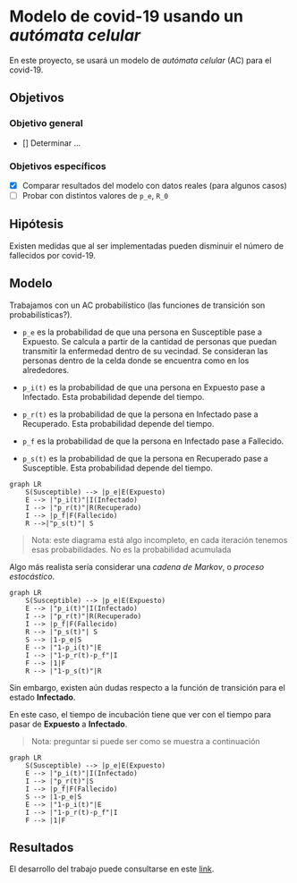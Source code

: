 # Modelo de covid-19 usando un _autómata celular_ 

En este proyecto, se usará un modelo de _autómata celular_ (AC) para el covid-19.

## Objetivos
### Objetivo general
- [] Determinar ...

### Objetivos específicos
- [x] Comparar resultados del modelo con datos reales (para algunos casos)
- [ ] Probar con distintos valores de `p_e`, `R_0`

## Hipótesis
Existen medidas que al ser implementadas pueden disminuir el número de fallecidos por covid-19.

## Modelo

Trabajamos con un AC probabilístico (las funciones de transición son probabilísticas?).

* `p_e` es la probabilidad de que una persona en Susceptible pase a Expuesto.
Se calcula a partir de la cantidad de personas que puedan transmitir la enfermedad dentro de su vecindad.
Se consideran las personas dentro de la celda donde se encuentra como en los alrededores.

* `p_i(t)` es la probabilidad de que una persona en Expuesto pase a Infectado.
Esta probabilidad depende del tiempo.

* `p_r(t)` es la probabilidad de que la persona en Infectado pase a Recuperado.
Esta probabilidad depende del tiempo.

* `p_f` es la probabilidad de que la persona en Infectado pase a Fallecido.

* `p_s(t)` es la probabilidad de que la persona en Recuperado pase a Susceptible.
Esta probabilidad depende del tiempo.



```mermaid
graph LR
    S(Susceptible) --> |p_e|E(Expuesto)
    E --> |"p_i(t)"|I(Infectado)
    I --> |"p_r(t)"|R(Recuperado)
    I --> |p_f|F(Fallecido)
    R -->|"p_s(t)"| S
```
>Nota: este diagrama está algo incompleto, en cada iteración tenemos esas probabilidades. No es la probabilidad acumulada

Algo más realista sería considerar una *cadena de Markov*, o _proceso estocástico_.
```mermaid
graph LR
    S(Susceptible) --> |p_e|E(Expuesto)
    E --> |"p_i(t)"|I(Infectado)
    I --> |"p_r(t)"|R(Recuperado)
    I --> |p_f|F(Fallecido)
    R --> |"p_s(t)"| S
    S --> |1-p_e|S
    E --> |"1-p_i(t)"|E
    I --> |"1-p_r(t)-p_f"|I
    F --> |1|F
    R --> |"1-p_s(t)"|R
```
Sin embargo, existen aún dudas respecto a la función de transición para el estado **Infectado**.

En este caso, el tiempo de incubación tiene que ver con el tiempo para pasar de **Expuesto** a **Infectado**.

> Nota: preguntar si puede ser como se muestra a continuación

```mermaid
graph LR
    S(Susceptible) --> |p_e|E(Expuesto)
    E --> |"p_i(t)"|I(Infectado)
    I --> |"p_r(t)"|S
    I --> |p_f|F(Fallecido)
    S --> |1-p_e|S
    E --> |"1-p_i(t)"|E
    I --> |"1-p_r(t)-p_f"|I
    F --> |1|F 
```
## Resultados
El desarrollo del trabajo puede consultarse en este [link](https://colab.research.google.com/drive/1v3FekVwXWa2tei9MpZKhAYlXvtUbW5AB#scrollTo=Qivco0Q-J8KP).